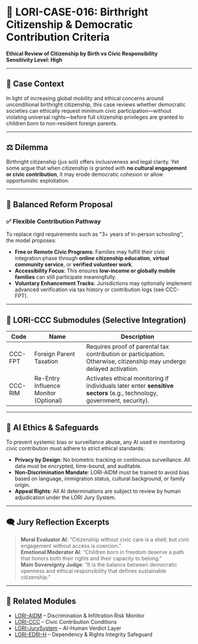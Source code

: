 # 🧾 LORI-CASE-016: Birthright Citizenship & Democratic Contribution Criteria
**Ethical Review of Citizenship by Birth vs Civic Responsibility**  
**Sensitivity Level: High**

---

## 🧭 Case Context  
In light of increasing global mobility and ethical concerns around unconditional birthright citizenship, this case reviews whether democratic societies can ethically request minimum civic participation—without violating universal rights—before full citizenship privileges are granted to children born to non-resident foreign parents.

---

## ⚖️ Dilemma  
Birthright citizenship (jus soli) offers inclusiveness and legal clarity. Yet some argue that when citizenship is granted with **no cultural engagement or civic contribution**, it may erode democratic cohesion or allow opportunistic exploitation.

---

## 🧩 Balanced Reform Proposal  

### ✅ Flexible Contribution Pathway  
To replace rigid requirements such as "3+ years of in-person schooling", the model proposes:

- **Free or Remote Civic Programs**: Families may fulfill their civic integration phase through **online citizenship education**, **virtual community service**, or **verified volunteer work**.  
- **Accessibility Focus**: This ensures **low-income or globally mobile families** can still participate meaningfully.  
- **Voluntary Enhancement Tracks**: Jurisdictions may optionally implement advanced verification via tax history or contribution logs (see CCC-FPT).

---

## 🧱 LORI-CCC Submodules (Selective Integration)

| Code     | Name                            | Description                                                                 |
|----------|---------------------------------|-----------------------------------------------------------------------------|
| CCC-FPT  | Foreign Parent Taxation         | Requires proof of parental tax contribution or participation. Otherwise, citizenship may undergo delayed activation. |
| CCC-RIM  | Re-Entry Influence Monitor (Optional) | Activates ethical monitoring if individuals later enter **sensitive sectors** (e.g., technology, government, security). |

---

## 🔐 AI Ethics & Safeguards  
To prevent systemic bias or surveillance abuse, any AI used in monitoring civic contribution must adhere to strict ethical standards:

- **Privacy by Design**: No biometric tracking or continuous surveillance. All data must be encrypted, time-bound, and auditable.  
- **Non-Discrimination Mandate**: LORI-AIDM must be trained to avoid bias based on language, immigration status, cultural background, or family origin.  
- **Appeal Rights**: All AI determinations are subject to review by human adjudication under the LORI Jury System.

---

## 🗨️ Jury Reflection Excerpts  
> **Moral Evaluator AI**: “Citizenship without civic care is a shell; but civic engagement without access is coercion.”  
> **Emotional Moderator AI**: “Children born in freedom deserve a path that honors both their rights and their capacity to belong.”  
> **Main Sovereignty Judge**: “It is the balance between democratic openness and ethical responsibility that defines sustainable citizenship.”

---

## 🔗 Related Modules  
- [LORI-AIDM](../modules/AIDM.md) – Discrimination & Infiltration Risk Monitor  
- [LORI-CCC](../modules/CCC.md) – Civic Contribution Conditions  
- [LORI-JurySystem](../modules/LORI-Jury-Based-Judgment.md) – AI-Human Verdict Layer  
- [LORI-EDRI-H](../modules/EDRI-H.md) – Dependency & Rights Integrity Safeguard
